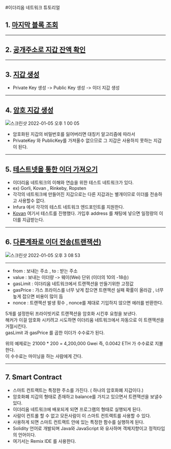 #이더리움 네트워크 튜토리얼

## 1. [마지막 블록 조회](https://github.com/myungsworld/ethereum/blob/main/go/tutorial/1.lastest_block_number.go)

---

## 2. [공개주소로 지갑 잔액 확인](https://github.com/myungsworld/ethereum/blob/main/go/tutorial/2.get_ether_from_address.go)

---

## 3. [지갑 생성](https://github.com/myungsworld/ethereum/blob/main/go/tutorial/3.generate_wallet.go)

- Private Key 생성 -> Public Key 생성 -> 이더 지갑 생성 

---

## 4. [암호 지갑 생성]()

![스크린샷 2022-01-05 오후 1 00 05](https://user-images.githubusercontent.com/56465854/148158568-8d554bfc-54ba-4766-a513-1414ee32d8e8.png)

- 암호화된 지갑의 비밀번호를 잃어버리면 대칭키 알고리즘에 따라서
- PrivateKey 와 PublicKey를 가져올수 없으므로 그 지갑은 사용하지 못하는 지갑이 된다.

---

## 5. [테스트넷을 통한 이더 가져오기]()

- 이더리움 네트워크의 이해와 연습을 위한 테스트 네트워크가 있다.
- ex) Gorli, Kovan , Rinkeby, Ropsten 
- 각각의 네트워크에 만들어진 지갑으로는 다른 지갑과는 별개이므로 이더를 전송하고 사용할수 없다.
- Infura 에서 각각의 테스트 네트워크 엔드포인트를 지원한다.
- [Kovan](https://gitter.im/kovan-testnet/faucet) 여기서 테스트를 진행했다. 가입후 address 를 채팅에 넣으면 일정량의 이더를 지급받는다.

---

## 6. [다른계좌로 이더 전송(트랜잭션)]()

![스크린샷 2022-01-05 오후 3 08 53](https://user-images.githubusercontent.com/56465854/148168594-afaaae30-dca1-47cc-ab7e-ebcb68e747d2.png)

---

- from : 보내는 주소 , to : 받는 주소
- value : 보내는 이더량 -> 웨이(Wei) 단위 (이더의 10의 -18승)
- gasLimit : 이더리움 네트워크에서 트랜잭션을 만들기위한 고정값
- gasPrice : 가스 프라이스를 너무 낮게 잡으면 트랜잭션 실패 확률이 올라감 , 너무 높게 잡으면 비용이 많이 듬
- nonce : 트랜잭션 발생 횟수 , nonce를 제대로 기입하지 않으면 에러를 반환한다.

5개를 설정한뒤 프라이빗키로 트랜잭션을 암호화 시킨후 요청을 보낸다.   
해커가 이걸 암호화 시키려고 시도하면 이더리움 네트워크에서 자동으로 이 트랜잭션을 거절시킨다.   
gasLimit 과 gasPrice 를 곱한 이더가 수수료가 된다.

위의 예제로는 21000 * 200 = 4,200,000 Gwei 즉, 0.0042 ETH 가 수수료로 지불한다.   
이 수수료는 마이닝을 하는 사람에게 간다.

---

## 7. Smart Contract

- 스마트 컨트랙트는 특정한 주소를 가진다. ( 하나의 암호화폐 지갑이다.)
- 암호화폐 지갑의 형태로 존재하고 balance를 가지고 있으면서 트랜잭션을 보낼수 있다.
- 이더리움 네트워크에 배포되게 되면  프로그램의 형태로 실행되게 된다.
- 사람이 컨트롤 할 수 없고 모든사람이 이 스마트 컨트랙트를 사용할 수 있다.
- 사용하게 되면 스마트 컨트랙트 안에 있는 특정한 함수를 실행하게 된다.
- Solidity 언어로 개발되며 Java와 JavaScript 와 유사하며 객체지향이고 정적타입의 언어이다.
- 여기서는 Remix IDE 를 사용한다.

